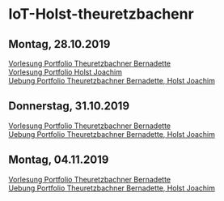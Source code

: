 # IoT-Holst-theuretzbachenr

<h2>Montag, 28.10.2019</h2>
<a href="https://github.com/JoachimHolst/IoT-Holst-theuretzbachner/blob/master/VO-Portfolio/VO-01-Portfolio-Theuretzbachner.md">Vorlesung Portfolio Theuretzbachner Bernadette</a><br>
<a href="https://github.com/JoachimHolst/IoT-Holst-theuretzbachner/blob/master/VO-Portfolio/VO-01-Portfolio-Holst.md">Vorlesung Portfolio Holst Joachim</a><br>
<a href="https://github.com/JoachimHolst/IoT-Holst-theuretzbachner/blob/master/UE-Portfolio/UE-01-Portfolio-Holst-Theuretzbachner.md">Uebung Portfolio Theuretzbachner Bernadette, Holst Joachim</a>

<h2>Donnerstag, 31.10.2019</h2>
<a href="https://github.com/JoachimHolst/IoT-Holst-theuretzbachner/blob/master/VO-Portfolio/VO-02-Portfolio-Theuretzbachner.md">Vorlesung Portfolio Theuretzbachner Bernadette</a><br>
<a href="https://github.com/JoachimHolst/IoT-Holst-theuretzbachner/blob/master/UE-Portfolio/UE-02-Portfolio-Holst-Theuretzbachner.md">Uebung Portfolio Theuretzbachner Bernadette, Holst Joachim</a>

<h2>Montag, 04.11.2019</h2>
<a href="https://github.com/JoachimHolst/IoT-Holst-theuretzbachner/blob/master/VO-Portfolio/VO-03-Portfolio-Theuretzbachner.md">Vorlesung Portfolio Theuretzbachner Bernadette</a><br>
<a href="https://github.com/JoachimHolst/IoT-Holst-theuretzbachner/blob/master/UE-Portfolio/UE-03-Portfolio-Holst-Theuretzbachner.md">Uebung Portfolio Theuretzbachner Bernadette, Holst Joachim</a>
